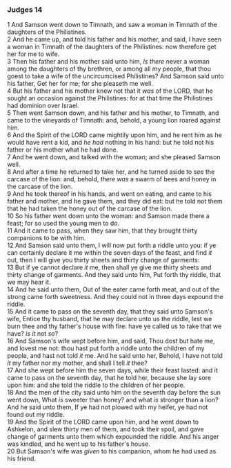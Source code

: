 ### Judges 14

1 And Samson went down to Timnath, and saw a woman in Timnath of the daughters of the Philistines.  
2 And he came up, and told his father and his mother, and said, I have seen a woman in Timnath of the daughters of the Philistines: now therefore get her for me to wife.  
3 Then his father and his mother said unto him, *Is there* never a woman among the daughters of thy brethren, or among all my people, that thou goest to take a wife of the uncircumcised Philistines? And Samson said unto his father, Get her for me; for she pleaseth me well.  
4 But his father and his mother knew not that it *was* of the LORD, that he sought an occasion against the Philistines: for at that time the Philistines had dominion over Israel.  
5 Then went Samson down, and his father and his mother, to Timnath, and came to the vineyards of Timnath: and, behold, a young lion roared against him.  
6 And the Spirit of the LORD came mightily upon him, and he rent him as he would have rent a kid, and *he had* nothing in his hand: but he told not his father or his mother what he had done.  
7 And he went down, and talked with the woman; and she pleased Samson well.  
8 And after a time he returned to take her, and he turned aside to see the carcase of the lion: and, behold, *there was* a swarm of bees and honey in the carcase of the lion.  
9 And he took thereof in his hands, and went on eating, and came to his father and mother, and he gave them, and they did eat: but he told not them that he had taken the honey out of the carcase of the lion.  
10 So his father went down unto the woman: and Samson made there a feast; for so used the young men to do.  
11 And it came to pass, when they saw him, that they brought thirty companions to be with him.  
12 And Samson said unto them, I will now put forth a riddle unto you: if ye can certainly declare it me within the seven days of the feast, and find *it* out, then I will give you thirty sheets and thirty change of garments:  
13 But if ye cannot declare *it* me, then shall ye give me thirty sheets and thirty change of garments. And they said unto him, Put forth thy riddle, that we may hear it.  
14 And he said unto them, Out of the eater came forth meat, and out of the strong came forth sweetness. And they could not in three days expound the riddle.  
15 And it came to pass on the seventh day, that they said unto Samson's wife, Entice thy husband, that he may declare unto us the riddle, lest we burn thee and thy father's house with fire: have ye called us to take that we have? *is it* not *so*?  
16 And Samson's wife wept before him, and said, Thou dost but hate me, and lovest me not: thou hast put forth a riddle unto the children of my people, and hast not told *it* me. And he said unto her, Behold, I have not told *it* my father nor my mother, and shall I tell *it* thee?  
17 And she wept before him the seven days, while their feast lasted: and it came to pass on the seventh day, that he told her, because she lay sore upon him: and she told the riddle to the children of her people.  
18 And the men of the city said unto him on the seventh day before the sun went down, What *is* sweeter than honey? and what *is* stronger than a lion? And he said unto them, If ye had not plowed with my heifer, ye had not found out my riddle.  
19 And the Spirit of the LORD came upon him, and he went down to Ashkelon, and slew thirty men of them, and took their spoil, and gave change of garments unto them which expounded the riddle. And his anger was kindled, and he went up to his father's house.  
20 But Samson's wife was *given* to his companion, whom he had used as his friend.  
